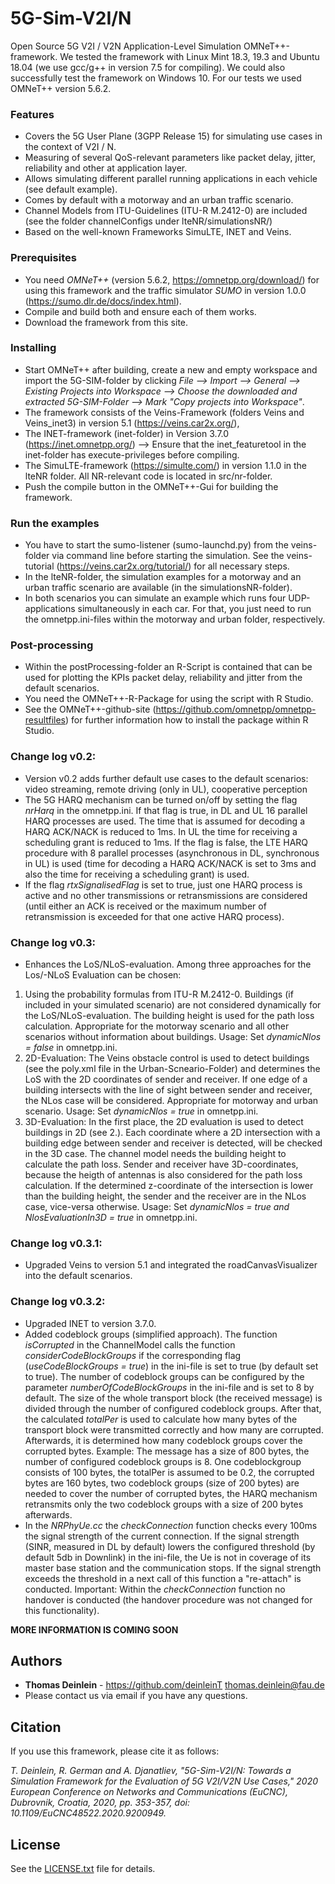# 5G-Sim-V2I/N
Open Source 5G V2I / V2N Application-Level Simulation OMNeT++-framework. 
We tested the framework with Linux Mint 18.3, 19.3 and Ubuntu 18.04 (we use gcc/g++ in version 7.5 for compiling). We could also successfully test the framework on Windows 10. For our tests we used OMNeT++ version 5.6.2.

### Features
* Covers the 5G User Plane (3GPP Release 15) for simulating use cases in the context of V2I / N.
* Measuring of several QoS-relevant parameters like packet delay, jitter, reliability and other at application layer.
* Allows simulating different parallel running applications in each vehicle (see default example).
* Comes by default with a motorway and an urban traffic scenario.
* Channel Models from ITU-Guidelines (ITU-R M.2412-0) are included (see the folder channelConfigs under lteNR/simulationsNR/)
* Based on the well-known Frameworks SimuLTE, INET and Veins.

### Prerequisites
* You need *OMNeT++* (version 5.6.2, https://omnetpp.org/download/) for using this framework and the traffic simulator *SUMO* in version 1.0.0 (https://sumo.dlr.de/docs/index.html).
* Compile and build both and ensure each of them works.
* Download the framework from this site.

### Installing
* Start OMNeT++ after building, create a new and empty workspace and import the 5G-SIM-folder by clicking *File --> Import --> General --> Existing Projects into Workspace --> Choose the downloaded and extracted 5G-SIM-Folder --> Mark "Copy projects into Workspace"*.
* The framework consists of the Veins-Framework (folders Veins and Veins_inet3) in version 5.1 (https://veins.car2x.org/), 
* The INET-framework (inet-folder) in Version 3.7.0 (https://inet.omnetpp.org/) --> Ensure that the inet_featuretool in the inet-folder has execute-privileges before compiling.
* The SimuLTE-framework (https://simulte.com/) in version 1.1.0 in the lteNR folder. All NR-relevant code is located in src/nr-folder.
* Push the compile button in the OMNeT++-Gui for building the framework.

### Run the examples
* You have to start the sumo-listener (sumo-launchd.py) from the veins-folder via command line before starting the simulation. See the veins-tutorial (https://veins.car2x.org/tutorial/) for all necessary steps.
* In the lteNR-folder, the simulation examples for a motorway and an urban traffic scenario are available (in the simulationsNR-folder). 
* In both scenarios you can simulate an example which runs four UDP-applications simultaneously in each car. For that, you just need to run the omnetpp.ini-files within the motorway and urban folder, respectively.

### Post-processing
* Within the postProcessing-folder an R-Script is contained that can be used for plotting the KPIs packet delay, reliability and jitter from the default scenarios.
* You need the OMNeT++-R-Package for using the script with R Studio.
* See the OMNeT++-github-site (https://github.com/omnetpp/omnetpp-resultfiles) for further information how to install the package within R Studio.

### Change log v0.2:
* Version v0.2 adds further default use cases to the default scenarios: video streaming, remote driving (only in UL), cooperative perception
* The 5G HARQ mechanism can be turned on/off by setting the flag *nrHarq* in the omnetpp.ini. If that flag is true, in DL and UL 16 parallel HARQ processes are used. The time that is assumed for decoding a HARQ ACK/NACK is reduced to 1ms. In UL the time for receiving a scheduling grant is reduced to 1ms. If the flag is false, the LTE HARQ procedure with 8 parallel processes (asynchronous in DL, synchronous in UL) is used (time for decoding a HARQ ACK/NACK is set to 3ms and also the time for receiving a scheduling grant) is used.
* If the flag *rtxSignalisedFlag* is set to true, just one HARQ process is active and no other transmissions or retransmissions are considered (until either an ACK is received or the maximum number of retransmission is exceeded for that one active HARQ process).

### Change log v0.3:
* Enhances the LoS/NLoS-evaluation. Among three approaches for the Los/-NLoS Evaluation can be chosen:
1. Using the probability formulas from ITU-R M.2412-0. Buildings (if included in your simulated scenario) are not considered dynamically for the LoS/NLoS-evaluation. The building height is used for the path loss calculation. Appropriate for the motorway scenario and all other scenarios without information about buildings. Usage: Set *dynamicNlos = false* in omnetpp.ini.
2. 2D-Evaluation: The Veins obstacle control is used to detect buildings (see the poly.xml file in the Urban-Scneario-Folder) and determines the LoS with the 2D coordinates of sender and receiver. If one edge of a building intersects with the line of sight between sender and receiver, the NLos case will be considered. Appropriate for motorway and urban scenario. Usage: Set *dynamicNlos = true* in omnetpp.ini.
3. 3D-Evaluation: In the first place, the 2D evaluation is used to detect buildings in 2D (see 2.). Each coordinate where a 2D intersection with a building edge between sender and receiver is detected, will be checked in the 3D case. The channel model needs the building height to calculate the path loss. Sender and receiver have 3D-coordinates, because the heigth of antennas is also considered for the path loss calculation. If the determined z-coordinate of the intersection is lower than the building height, the sender and the receiver are in the NLos case, vice-versa otherwise. Usage: Set *dynamicNlos = true and NlosEvaluationIn3D = true* in omnetpp.ini.

### Change log v0.3.1:
* Upgraded Veins to version 5.1 and integrated the roadCanvasVisualizer into the default scenarios.

### Change log v0.3.2:
* Upgraded INET to version 3.7.0.
* Added codeblock groups (simplified approach). The function *isCorrupted* in the ChannelModel calls the function *considerCodeBlockGroups* if the corresponding flag (*useCodeBlockGroups = true*)  in the ini-file is set to true (by default set to true). The number of codeblock groups can be configured by the parameter *numberOfCodeBlockGroups* in the ini-file and is set to 8 by default. The size of the whole transport block (the received message) is divided through the number of configured codeblock groups. After that, the calculated *totalPer* is used to calculate how many bytes of the transport block were transmitted correctly and how many are corrupted. Afterwards, it is determined how many codeblock groups cover the corrupted bytes. Example: The message has a size of 800 bytes, the number of configured codeblock groups is 8. One codeblockgroup consists of 100 bytes, the totalPer is assumed to be 0.2, the corrupted bytes are 160 bytes, two codeblock groups (size of 200 bytes) are needed to cover the number of corrupted bytes, the HARQ mechanism retransmits only the two codeblock groups with a size of 200 bytes afterwards.
* In the *NRPhyUe.cc* the *checkConnection* function checks every 100ms the signal strength of the current connection. If the signal strength (SINR, measured in DL by default) lowers the configured threshold (by default 5db in Downlink) in the ini-file, the Ue is not in coverage of its master base station and the communication stops. If the signal strength exceeds the threshold in a next call of this function a "re-attach" is conducted. Important: Within the *checkConnection* function no handover is conducted (the handover procedure was not changed for this functionality).

**MORE INFORMATION IS COMING SOON**

## Authors

* **Thomas Deinlein** - https://github.com/deinleinT    thomas.deinlein@fau.de
* Please contact us via email if you have any questions.

## Citation

If you use this framework, please cite it as follows:

*T. Deinlein, R. German and A. Djanatliev, "5G-Sim-V2I/N: Towards a Simulation Framework for the Evaluation of 5G V2I/V2N Use Cases," 2020 European Conference on Networks and Communications (EuCNC), Dubrovnik, Croatia, 2020, pp. 353-357, doi: 10.1109/EuCNC48522.2020.9200949.*

## License

See the [LICENSE.txt](LICENSE.txt) file for details.
